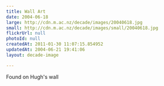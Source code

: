 ```yaml
---
title: Wall Art
date: 2004-06-18
large: http://cdn.m.ac.nz/decade/images/20040618.jpg
small: http://cdn.m.ac.nz/decade/images/small/20040618.jpg
flickrUrl: null
photoId: null
createdAt: 2011-01-30 11:07:15.854952
updatedAt: 2004-06-21 19:41:06
layout: decade-image

---
```

Found on Hugh's wall
